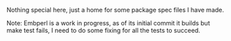 Nothing special here, just a home for some package spec files I have made.

Note: Embperl is a work in progress, as of its initial commit it builds but make test fails, I need to do some fixing for all the tests to succeed.
